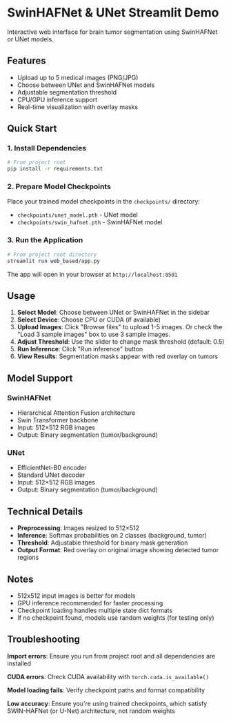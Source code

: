 # SwinHAFNet & UNet Streamlit Demo

Interactive web interface for brain tumor segmentation using SwinHAFNet or UNet models.

## Features

- Upload up to 5 medical images (PNG/JPG)
- Choose between UNet and SwinHAFNet models
- Adjustable segmentation threshold
- CPU/GPU inference support
- Real-time visualization with overlay masks

## Quick Start

### 1. Install Dependencies

```bash
# From project root
pip install -r requirements.txt
```

### 2. Prepare Model Checkpoints

Place your trained model checkpoints in the `checkpoints/` directory:
- `checkpoints/unet_model.pth` - UNet model
- `checkpoints/swin_hafnet.pth` - SwinHAFNet model

### 3. Run the Application

```bash
# From project root directory
streamlit run web_based/app.py
```

The app will open in your browser at `http://localhost:8501`

## Usage

1. **Select Model**: Choose between UNet or SwinHAFNet in the sidebar
2. **Select Device**: Choose CPU or CUDA (if available)
3. **Upload Images**: Click "Browse files" to upload 1-5 images. Or check the "Load 3 sample images" box to use 3 sample images.
4. **Adjust Threshold**: Use the slider to change mask threshold (default: 0.5)
5. **Run Inference**: Click "Run inference" button
6. **View Results**: Segmentation masks appear with red overlay on tumors

## Model Support

### SwinHAFNet
- Hierarchical Attention Fusion architecture
- Swin Transformer backbone
- Input: 512×512 RGB images
- Output: Binary segmentation (tumor/background)

### UNet
- EfficientNet-B0 encoder
- Standard UNet decoder
- Input: 512×512 RGB images
- Output: Binary segmentation (tumor/background)

## Technical Details

- **Preprocessing**: Images resized to 512×512
- **Inference**: Softmax probabilities on 2 classes (background, tumor)
- **Threshold**: Adjustable threshold for binary mask generation
- **Output Format**: Red overlay on original image showing detected tumor regions

## Notes

- 512x512 input images is better for models
- GPU inference recommended for faster processing
- Checkpoint loading handles multiple state dict formats
- If no checkpoint found, models use random weights (for testing only)

## Troubleshooting

**Import errors**: Ensure you run from project root and all dependencies are installed

**CUDA errors**: Check CUDA availability with `torch.cuda.is_available()`

**Model loading fails**: Verify checkpoint paths and format compatibility

**Low accuracy**: Ensure you're using trained checkpoints, which satisfy SWIN-HAFNet (or U-Net) architecture, not random weights
